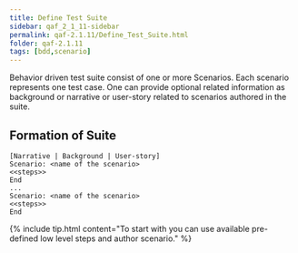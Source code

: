 ```yaml
---
title: Define Test Suite
sidebar: qaf_2_1_11-sidebar
permalink: qaf-2.1.11/Define_Test_Suite.html
folder: qaf-2.1.11
tags: [bdd,scenario]
---
```


Behavior driven test suite consist of one or more Scenarios. Each scenario represents one test case. One can provide optional related information as background or narrative or user-story related to scenarios authored in the suite.


## Formation of Suite

```
[Narrative | Background | User-story]
Scenario: <name of the scenario>
<<steps>>
End
...
Scenario: <name of the scenario>
<<steps>>
End
```

{% include tip.html content="To start with you can use available pre-defined low level steps and author scenario." %}
